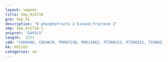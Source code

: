 ```yaml
---
layout: smgene
title: Smp_015710
grp: Smp_01
description: "6 phosphofructo 2 kinase:fructose 2"
smp: Smp_015710.1
uniprot: "G4VSL5"
length:  1371
cdd: "COG0406, COG4639, PRK07238, PRK13463, PTZ00123, PTZ00322, TIGR03162, cd07067, cl11399, cl21455, pfam00300, pfam01591, pfam13671, smart00855"
kk: K01103
categories: sm
---
```

